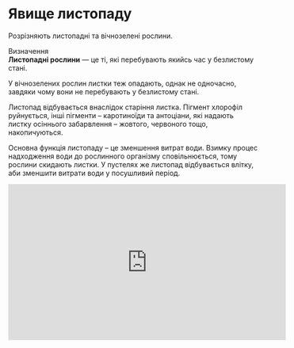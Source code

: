
# Явище листопаду

Розрiзняють листопаднi та вiчнозеленi рослини.

<div class="eoz-wrap">
<span class="eoz">Визначення</span>
<div class="eoz-text">
<b>Листопаднi рослини</b> — це тi, якi перебувають якийсь час у безлистому станi.
</div>
</div>

У вiчнозелених рослин листки теж опадають, однак не одночасно, завдяки чому вони не перебувають у безлистому станi.

Листопад вiдбувається внаслiдок старiння листка. Пiгмент хлорофiл руйнується, iншi пiгменти – каротиноїди та антоцiани, якi надають листку осiннього забарвлення – жовтого, червоного тощо, накопичуються.

<span class="p1">Основна функцiя листопаду</span> – це зменшення витрат води. Взимку процес надходження води до рослинного органiзму сповiльнюється, тому рослини скидають листки. У пустелях же листопад вiдбувається влiтку, аби зменшити витрати води у посушливий перiод.


<div class="fluidMedia">
<iframe align="center" width="560" height="315" src="https://www.youtube.com/embed/HPOZDryJyGs" frameborder="0" allowfullscreen></iframe>
</div>
<div class="popup">
</div>


